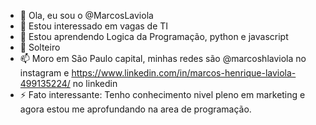 - 👋 Ola, eu sou o @MarcosLaviola
- 👀 Estou interessado em vagas de TI
- 🌱 Estou aprendendo Logica da Programação, python e javascript
- 💞️ Solteiro
- 📫 Moro em São Paulo capital, minhas redes são @marcoshlaviola no instagram e https://www.linkedin.com/in/marcos-henrique-laviola-499135224/ no linkedin
- ⚡ Fato interessante: Tenho conhecimento nivel pleno em marketing e agora estou me aprofundando na area de programação.

<!---
MarcosLaviola/MarcosLaviola is a ✨ special ✨ repository because its `README.md` (this file) appears on your GitHub profile.
You can click the Preview link to take a look at your changes.
--->
